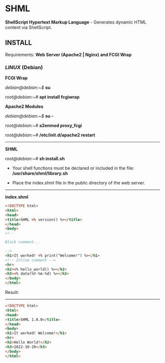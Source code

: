 # SHML

**ShellScript Hypertext Markup Language** - Generates dynamic HTML content via ShellScript.

## **INSTALL**

Requirements: **Web Server (Apache2 | Nginx) and FCGI Wrap**

### _LINUX_ (Debian)

**FCGI Wrap**

_debian@debian:~$_ **su**

_root@debian:~#_ **apt install fcgiwrap**

**Apache2 Modules**

_debian@debian:~$_ **su -**

_root@debian:~#_ **a2enmod proxy_fcgi**

_root@debian:~#_ **/etc/init.d/apache2 restart**

---

**SHML**

_root@debian:~#_ **sh install.sh**

- Your shell functions must be declared or included in the file: **/usr/share/shml/library.sh**

- Place the index.shml file in the public directory of the web server.

---

**index.shml**

```html
<!DOCTYPE html>
<html>
<head>
<title>SHML <% version() %></title>
</head>
<body>
<!--

Block comment...

-->
<h1>It worked! <% print("Welcome!") %></h1>
<!-- Inline comment -->
<hr>
<h2><% hello_world() %></h2>
<h3><% date(%Y-%m-%d) %></h3>
</body>
</html>
```

Result:

---

```html
<!DOCTYPE html>
<html>
<head>
<title>SHML 1.0.0</title>
</head>
<body>
<h1>It worked! Welcome!</h1>
<hr>
<h2>Hello World!</h2>
<h3>2022-10-20</h3>
</body>
</html>
```
